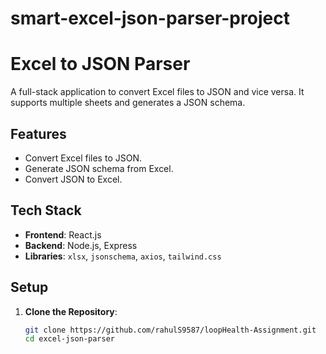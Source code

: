 # smart-excel-json-parser-project
# Excel to JSON Parser

A full-stack application to convert Excel files to JSON and vice versa. It supports multiple sheets and generates a JSON schema.

## Features
- Convert Excel files to JSON.
- Generate JSON schema from Excel.
- Convert JSON to Excel.

## Tech Stack
- **Frontend**: React.js
- **Backend**: Node.js, Express
- **Libraries**: `xlsx`, `jsonschema`, `axios`, `tailwind.css`

## Setup

1. **Clone the Repository**:
   ```bash
   git clone https://github.com/rahulS9587/loopHealth-Assignment.git 
   cd excel-json-parser

